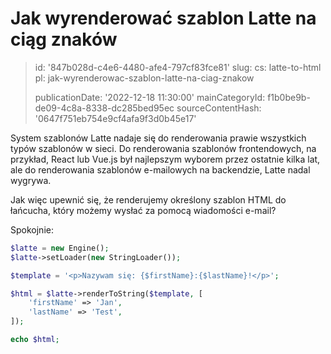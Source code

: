 Jak wyrenderować szablon Latte na ciąg znaków
=============================================

> id: '847b028d-c4e6-4480-afe4-797cf83fce81'
> slug:
> 	cs: latte-to-html
> 	pl: jak-wyrenderowac-szablon-latte-na-ciag-znakow
> 
> publicationDate: '2022-12-18 11:30:00'
> mainCategoryId: f1b0be9b-de09-4c8a-8338-dc285bed95ec
> sourceContentHash: '0647f751eb754e9cf4afa9f3d0b45e17'

System szablonów Latte nadaje się do renderowania prawie wszystkich typów szablonów w sieci. Do renderowania szablonów frontendowych, na przykład, React lub Vue.js był najlepszym wyborem przez ostatnie kilka lat, ale do renderowania szablonów e-mailowych na backendzie, Latte nadal wygrywa.

Jak więc upewnić się, że renderujemy określony szablon HTML do łańcucha, który możemy wysłać za pomocą wiadomości e-mail?

Spokojnie:

```php
$latte = new Engine();
$latte->setLoader(new StringLoader());

$template = '<p>Nazywam się: {$firstName}:{$lastName}!</p>';

$html = $latte->renderToString($template, [
	'firstName' => 'Jan',
	'lastName' => 'Test',
]);

echo $html;
```

